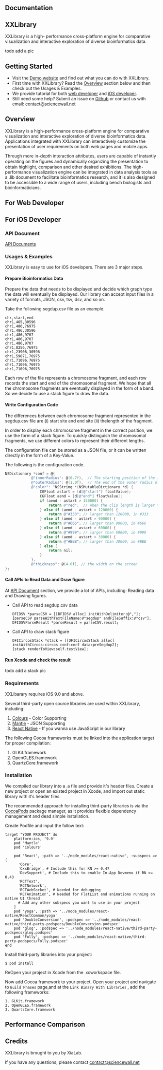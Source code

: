 ## Documentation

## XXLibrary

XXLibrary is a high- performance cross-platform engine for comparative visualization and interactive exploration of diverse bioinformatics data.

todo add a pic

## Getting Started

- Visit the [Demo website]() and find out what you can do with XXLibrary.
- First time with XXLibrary? Read the [Overview]() section below and then check out the Usages & Examples. 
- We provide tutorial for both [web developer]() and [iOS developer]().
- Still need some help? Submit an issue on [Github](https://github.com/XiaLab/dataviz/issues) or contact us with email: contact@sciencewall.net 

## Overview

XXLibrary is a high-performance cross-platform engine for comparative visualization and interactive exploration of diverse bioinformatics data. Applications integrated with XXLibrary can interactively customize the presentation of user requirements on both web pages and mobile apps. 

Through more in-depth interaction attributes, users are capable of instantly operating on the ﬁgures and dynamically organizing the presentation to obtain highlight, comparison and other desired exhibitions. The high-performance visualization engine can be integrated in data analysis tools as a .lib document to facilitate bioinformatics research, and it is also designed to be accessible to a wide range of users, including bench biologists and bioinformaticians.

## For Web Developer



## For iOS Developer

### API Document

[API Documents](iOS/README.md)

### Usages & Examples

XXLibrary is easy to use for iOS developers. There are 3 major steps.

#### Prepare Bioinformatics Data

Prepare the data that needs to be displayed and decide which graph type the data will eventually be displayed. Our library can accept input files in a variety of formats, JSON, csv, tsv, dsv, and so on.

Take the following segdup.csv file as an example.

````
chr,start,end
chr1,465,30596
chr1,486,76975
chr1,486,30596
chr1,486,9707
chr1,486,9707
chr1,486,9707
chr1,8256,76975
chr1,23908,30596
chr1,59871,76975
chr1,71096,76975
chr1,71096,76975
chr1,71096,76975
````

Each row of the file represents a chromosome fragment, and each row records the start and end of the chromosomal fragment. We hope that all the chromosome fragments are eventually displayed in the form of a band. So we decide to use a stack figure to draw the data.

#### Write Configuration Code

The differences between each chromosome fragment represented in the segdup.csv file are (i) start site and end site (ii) thelength of the fragment. 

In order to display each chromosome fragment in the correct position, we use the form of a stack figure. To quickly distinguish the chromosomal fragments, we use different colors to represent their different lengths.

The configuration file can be stored as a JSON file, or it can be written directly in the form of a Key-Value.

The following is the configuration code.

````objective-c
NSDictionary *conf = @{
            @"innerRadius": @(0.7f),  // The starting position of the inner radius of Stack
            @"outerRadius": @(1.0f),  // The end of the outer radius of Stack
            @"color": ^NSString *(NSMutableDictionary *d) {
                CGFloat astart = [d[@"start"] floatValue];
                CGFloat aend = [d[@"end"] floatValue];
                if (aend - astart > 150000) {
                    return @"red";  // When the clip length is larger than 150000, the clip is displayed in red
                } else if (aend - astart > 120000) {
                    return @"#333"; // larger than 120000, in #333
                } else if (aend - astart > 90000) {
                    return @"#666"; // larger than 90000, in #666
                } else if (aend - astart > 60000) {
                    return @"#999"; // larger than 60000, in #999
                } else if (aend - astart > 30000) {
                    return @"#BBB"; // larger than 30000, in #BBB
                } else {
                    return nil;
                }
            },
            @"thickness": @(4.0f), // the width on the screen
};
````

#### Call APIs to Read Data and Draw figure

At [API Document]() section, we provide a lot of APIs, including: Reading data and Drawing figures.

- Call API to read segdup.csv data

  ````
  DFIDSV *parseCSV = [[DFIDSV alloc] initWithDelimiter:@","];
  [parseCSV parseWithTextFileName:@"segdup" andFileSuffix:@"csv"];
  DFIDSVParseResult *parseResult = parseCSV.result;
  ````

- Call API to draw stack figure

  ````
  DFICircosStack *stack = [[DFICircosStack alloc] initWithCircos:circos conf:conf data:preSegdup2];
  [stack renderToView:self.testView];
  ````

#### Run Xcode and check the result

todo add a stack pic

### Requirements

XXLibarary requires iOS 9.0 and above.

Several third-party open source libraries are used within XXLibrary, including:

1. [Colours](https://github.com/bennyguitar/Colours) - Color Supporting
2. [Mantle](https://github.com/Mantle/Mantle) - JSON Supporting
3. [React Native](https://github.com/facebook/react-native) - If you wanna use JavaScript in our library

The following Cocoa frameworks must be linked into the application target for proper compilation:

1. GLKit.framework
2. OpenGLES.framework
3. QuartzCore.framework

### Installation

We compiled our library into a .a file and provide it's header files. Create a new project or open an existed project in Xcode, and import out static library with it's header files.

The recommended approach for installing third-party libraries is via the [CocoaPods](https://cocoapods.org/) package manager, as  it provides flexible dependency management and dead simple installation.

Create Podfile and input the follow text:

````
target "YOUR PROJECT" do
	platform:ios, '9.0'
	pod 'Mantle'
	pod 'Colours'
	
	pod 'React', :path => '../node_modules/react-native', :subspecs => [
      'Core',
      'CxxBridge', # Include this for RN >= 0.47
      'DevSupport', # Include this to enable In-App Devmenu if RN >= 0.43
      'RCTText',
      'RCTNetwork',
      'RCTWebSocket', # Needed for debugging
      'RCTAnimation', # Needed for FlatList and animations running on native UI thread
      # Add any other subspecs you want to use in your project
    ]
    pod 'yoga', :path => '../node_modules/react-native/ReactCommon/yoga'
    pod 'DoubleConversion', :podspec => '../node_modules/react-native/third-party-podspecs/DoubleConversion.podspec'
    pod 'glog', :podspec => '../node_modules/react-native/third-party-podspecs/glog.podspec'
    pod 'Folly', :podspec => '../node_modules/react-native/third-party-podspecs/Folly.podspec'
end
````

Install third-party libraries into your project:

````
$ pod install
````

ReOpen your project in Xcode from the .xcworkspace file.

Now add Cocoa framework to your project. Open your project and navigate to `Build Phases` page,and at the `Link Binary With Libraries` , add the following frameworks:

````
1. GLKit.framework
2. OpenGLES.framework
3. QuartzCore.framework
````

## Performance Comparison



## Credits

XXLibrary is brought to you by XiaLab.

If you have any questions, please contact contact@sciencewall.net